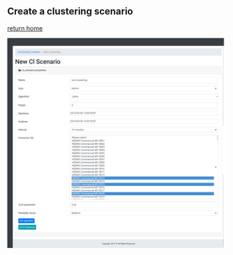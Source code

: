 ## Create a clustering scenario

[return home](../)

![clustering_algorithm_selection](screenshot-localhost-3000-2018.05.09-15-35-42.png)